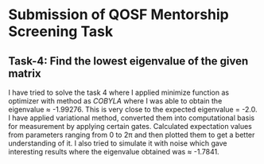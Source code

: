 # Submission of QOSF Mentorship Screening Task
## Task-4: Find the lowest eigenvalue of the given matrix
I have tried to solve the task 4 where I applied minimize function as optimizer with method as *COBYLA* where I was able to obtain the eigenvalue ≈ -1.99276. This is very close to the expected eigenvalue = -2.0. I have applied variational method, converted them into computational basis for measurement by applying certain gates. Calculated expectation values from parameters ranging from 0 to 2π and then plotted them to get a better understanding of it. I also tried to simulate it with noise which gave interesting results where the eigenvalue obtained was ≈ -1.7841.
